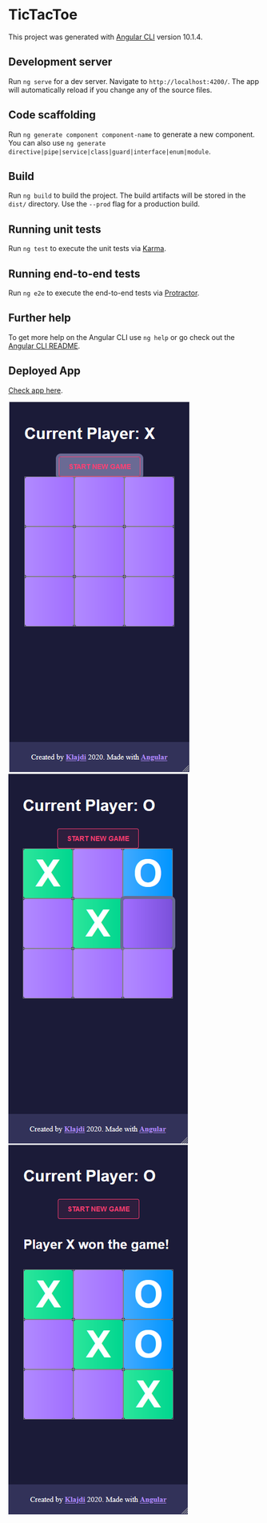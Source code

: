 # TicTacToe

This project was generated with [Angular CLI](https://github.com/angular/angular-cli) version 10.1.4.

## Development server

Run `ng serve` for a dev server. Navigate to `http://localhost:4200/`. The app will automatically reload if you change any of the source files.

## Code scaffolding

Run `ng generate component component-name` to generate a new component. You can also use `ng generate directive|pipe|service|class|guard|interface|enum|module`.

## Build

Run `ng build` to build the project. The build artifacts will be stored in the `dist/` directory. Use the `--prod` flag for a production build.

## Running unit tests

Run `ng test` to execute the unit tests via [Karma](https://karma-runner.github.io).

## Running end-to-end tests

Run `ng e2e` to execute the end-to-end tests via [Protractor](http://www.protractortest.org/).

## Further help

To get more help on the Angular CLI use `ng help` or go check out the [Angular CLI README](https://github.com/angular/angular-cli/blob/master/README.md).


## Deployed App

[Check app here](https://davion.github.io/tic-tac-toe-angular-pwa/).


![pwa-tic-tac-toe](https://github.com/Davion/tic-tac-toe-angular-pwa/blob/master/pwa-tic-tac-toe.png)  ![pwa-tic-tac-toe-playing](https://github.com/Davion/tic-tac-toe-angular-pwa/blob/master/pwa-tic-tac-toe-playing.png)![pwa-tic-tac-toe-winner](https://github.com/Davion/tic-tac-toe-angular-pwa/blob/master/pwa-tic-tac-toe-winner.png)
